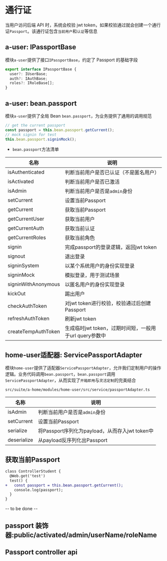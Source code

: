 # 通行证

当用户访问后端 API 时，系统会校验 jwt token，如果校验通过就会创建一个通行证`Passport`。该通行证包含`当前用户`和`认证`等信息

## a-user: IPassportBase

模块`a-user`提供了接口`IPassportBase`，约定了 Passport 的基础字段

``` typescript
export interface IPassportBase {
  user?: IUserBase;
  auth?: IAuthBase;
  roles?: IRoleBase[];
}
```

## a-user: bean.passport

模块`a-user`提供了全局 Bean `bean.passport`，为业务提供了通用的调用规范

``` typescript
// get the current passport
const passport = this.bean.passport.getCurrent();
// mock signin for test
this.bean.passport.signinMock();
```

* `bean.passport`方法清单

|名称|说明|
|--|--|
|isAuthenticated|判断当前用户是否已认证（不是匿名用户）|
|isActivated|判断当前用户是否已激活|
|isAdmin|判断当前用户是否是`admin`身份|
|setCurrent|设置当前Passport|
|getCurrent|获取当前Passport|
|getCurrentUser|获取当前用户|
|getCurrentAuth|获取当前认证|
|getCurrentRoles|获取当前角色|
|signin|完成passport的登录逻辑，返回jwt token|
|signout|退出登录|
|signinSystem|以某个系统用户的身份实现登录|
|signinMock|模拟登录，用于测试场景|
|signinWithAnonymous|以匿名用户的身份实现登录|
|kickOut|踢出用户|
|checkAuthToken|对jwt token进行校验，校验通过后创建Passport|
|refreshAuthToken|刷新jwt token|
|createTempAuthToken|生成临时jwt token，过期时间短，一般用于url query参数中|

## home-user适配器: ServicePassportAdapter

模块`home-user`提供了适配器`ServicePassportAdapter`，允许我们定制用户的操作逻辑。业务代码调用`bean.passport`，`bean.passport`调用`ServicePassportAdapter`，从而实现了`开箱即用`与`灵活定制`的完美结合

`src/suite/a-home/modules/home-user/src/service/passportAdapter.ts`

|名称|说明|
|--|--|
|isAdmin|判断当前用户是否是`admin`身份|
|setCurrent|设置当前Passport|
|serialize|将Passport序列化为payload，从而存入jwt token中|
|deserialize|从payload反序列化出Passport|

## 获取当前Passport

``` diff
class ControllerStudent {
  @Web.get('test')
  test() {
+   const passport = this.bean.passport.getCurrent();
    console.log(passport);
  }
}
```

-- to be done --

## passport 装饰器:public/activated/admin/userName/roleName
## Passport controller api
